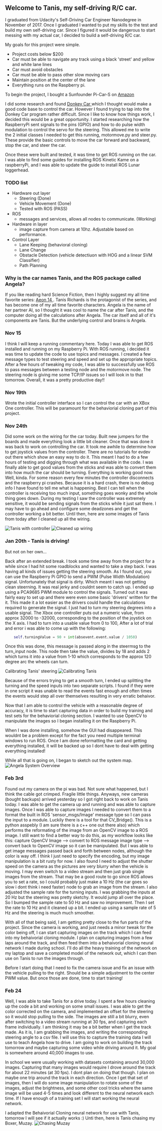 ## Welcome to Tanis, my self-driving R/C car.

I graduated from Udacity's Self-Driving Car Engineer Nanodegree in November of 2017. Once I graduated I wanted to put my skills to the test and build my own self-driving car.  Since I figured it would be dangerous to start messing with my actual car, I decided to build a self-driving R/C car.  

My goals for this project were simple.  
- Project costs below $200
- Car must be able to navigate any track using a black 'street' and yellow and white lane lines
- Car must avoid obstacles
- Car must be able to pass other slow moving cars
- Maintain position at the center of the lane
- Everything runs on the Raspberry pi.

To begin the project, I bought a Sunfounder Pi-Car-S on [ Amazon ]( https://www.amazon.com/SunFounder-Raspberry-Smart-Robot-Car/dp/B06XYZRBNJ )

I did some research and found [ Donkey Car ]( http://www.donkeycar.com/ ) which I thought would make a good code base to control the car.  However I found trying to tap into the Donkey Car program rather difficult.  Since I like to know how things work, I decided this would be a great opportunity. I started researching how the RaspberryPi sent signals to the pins (GPIO) and how to do pulse width modulation to control the servo for the steering.  This allowed me to write the 2 initial classes I needed to get this running, motormove.py and steer.py.  These provide the basic controls to move the car forward and backward, stop the car, and steer the car.  

Once these were built and tested, it was time to get ROS running on the car.  I was able to find some guides for installing ROS Kinetic Kame on a raspberryPi, and I was able to update the guide to install ROS Lunar loggerhead.

### TODO list
- Hardware out layer 
    - Steering (Done)
    - Vehicle Movement (Done)
    - Tested with ROS (PASS)
- ROS
    - messages and services, allows all nodes to communicate. (Working)
- Hardware in layer 
    - image capture from camera at 10hz.  Adjustable based on performance.
- Control Layer
    - Lane Keeping (behavioral cloning)
    - Lane Change
    - Obstacle Detection (vehicle detectiuon with HOG and a linear SVM Classifier)
    - Path Planning

### Why is the car names Tanis, and the ROS package called Angela?
If you like reading hard Science Fiction, then I highly suggest my all time favorite series: [ Aeon 14 ](http://www.aeon14.com/).  Tanis Richards is the protagonist of the series, and has become one of my all time favorite characters. Angela is the name of her partner AI, so I thought it was cool to name the car after Tanis, and the computer doing all the calculations after Angela.  The car itself and all of it's components are Tanis.  But the underlying control and brains is Angela.  

### Nov 15
I think I will keep a running commentary here.  Today I was able to get ROS installed and running on my Raspberry Pi. With ROS running, i decided it was time to update the code to use topics and messages.  I created a few message types to test steering and speed and set up the appropriate topics.  After a few hours of tweaking my code, I was able to successfully use ROS to pass messages between a testing node and the motormove node.  The steering node is giving me some TCP/IP issues so I will look in to that tomorrow.  Overall, it was a pretty productive day!!

### Nov 19th
Wrote the initial controller interface so I can control the car with an XBox One controller.  This will be paramount for the behaviorial cloning part of this project.


### Nov 24th
Did some work on the wiring for the car today.  Built new jumpers for the boards and made everything look a little bit cleaner.  Once that was done it was back to work on controlling the car.  It took me awhile to determine how to get joystick values from the controller.  There are no tutorials for evdev out there which show an easy way to do it.  This meant I had to do a few hours of testing and digging through what was available in the code.  I was finally able to get good values from the sticks and was able to convert them into how much the car should be turning.  Everything is working good now.  Well, kinda.  For some reason every few minutes the controller disconnects and the raspberry pi crashes.  Because it is a hard crash, there is no debug info I have found to tell me what is happening.  Best I can tell when the controller is receiving too much input, something goes wonky and the whole thing goes down.  During my testing I saw the controller was extremely sensitive, it would be sending signals from the sticks while it just sat there.  I may have to go ahead and configure some deadzones and get the controller working a bit better.  Until then, here are some images of Tanis from today after I cleaned up all the wiring. 

![Tanis with controller](images/IMG_8144.JPG)
![Cleaned up wiring](images/IMG_8145.JPG)

### Jan 20th - Tanis is driving!
But not on her own...

Back after an extended break.  I took some time away from the project for a while since I had hit some roadblocks and wanted to take a step back.  I was having all kinds of issues getting the steering smooth.  As I found out, you can use the Raspberry Pi GPIO to send a PWM (Pulse Width Modulation) signal.  Unfortunately that signal is dirty.  Which meant I was not getting clean steerning.  It was real jerky and couldnt seem to catch up.  I ended up using a PCA9685 PWM module to control the signals.  Turned out it was fairly easy to set up and there were even some basic 'drivers' written for the it.  This made it a lot easier as the drivers could handle the calculations required to generate the signal.  I just had to turn my steering degrees into a usable signal.  The Xbox one controller puts out a numeric value, from approx 32000 to -32000,  corresponding to the position of the joystick on the X axis.  I had to turn into a usable value from 0 to 100, After a lot of trial and error i was able to come up with the following:
```python
    self.turningValue = 90 + int(absevent.event.value / 1050) 
```

Once this was done, this message is passed along in the steermsg to the turn_input node.  This node then take the value, divides by 18 and adds 2 which turns it into a value from 1-10 which corresponds to the approx 120 degree arc the wheels can turn.

Calibrating Tanis' steering
![Calibrating Tanis](images/SteeringCal.jpg)

Because of the errors trying to get a smooth turn, I ended up splitting the turning and the speed inputs into two separate scripts.  I found if they were in one script it was unable to read the events fast enough and often times the events would step all over themselves resulting in very erratic behaivor.

Now that I am able to control the vehicle with a reasonable degree of accuracy, it is time to start capturing data in order to build my training and test sets for the behaviorial cloning section. I wanted to use OpenCV to manipulate the images so I began installing it on the Raspberry Pi.

When I was done installing, somehow the GUI had disappeared.  This wouldnt be a problem except for the fact you need multiple terminal windows to run ROS.  Once I am done reformatting the card and getting everything installed, it will be backed up so I dont have to deal with getting everything installed!

While all that is going on, I began to sketch out the system map.
![Angela System Overview](images/AngelaOverview.jpg)


### Feb 3rd

Found out my camera on the pi was bad.  Not sure what happened, but I think the cable got crimped.  Fragile little things.  Anyways, new cameras (bought backups) arrived yesterday so I got right back to work on Tanis today.  I was able to get the camera up and running and was able to capture images.  Once I was able to capture images I needed to convert them to a format the built in ROS 'sensor_msgs/Image' message type so I can pass the input to a module.  Luckily there is a tool for that CV_Bridge().  This is a python asspebly (I am sure there is a c++ one out there also) which performs the reformating of the image from an OpenCV image to a ROS image.  I still want to find a better way to do this, as my workflow looks like this:  capture OpenCV Image --> convert to ROS message image type --> convert back to OpenCV image so it can be manipulated.  But I was able to get image messages passed back and forth between nodes, although the color is way off.  I think I just need to specify the encoding, but my image manipulation is a bit rusty for now.  I also found I need to adjust the shutter speed on the camera as the pictures are very blurry when the vehicle is moving.  I may even switch to a video stream and then just grab single images from the stream.  That may be a good route to go since ROS allows you to set a rate, so I could probably just make a 10 Hz (the car goes so slow i dont think i need faster) node to grab an image from the stream.  I also adjusted the sample rate for the turning inputs.  I was grabbing the inputs at 20 Hz but the steering was pretty sketchy.  It would jump all over the place.  So I bumped the sample rate to 50 Hz and saw no improvement.  Then I set the rate to 10 Hz and it cleaned up a bit. I ended up using a sample rate of 5 Hz and the steering is much much smoother.  

With all of that being said, I am getting pretty close to the fun parts of the project.  Since the camera is working, and just needs a minor tweak for the color being off, I can start capturing images on the track which I can feed into my behaivorial cloning module.  I plan on capturing images from a few laps around the track, and then feed them into a behaivorial cloning neural network I made during school.  I'll do all the heavy training of the network on my laptop and save a completed model of the network out, which I can then use on Tanis to run the images through.  

Before I start doing that I need to fix the camera issue and fix an issue with the vehicle pulling to the right.  Should be a simple adjustment to the center PWM value. But once those are done, time to start training! 

### Feb 24

Well, I was able to take Tanis for a drive today.  I spent a few hours cleaning up the code a bit and working on some small issues.  I was able to get the color corrected on the camera, and implemented an offset for the steering so it would stop pulling to the side.  The images are still a bit blurry, even after switching to a video stream running at 30 fps, and capturing each frame individually.  I am thinking it may be a bit better when I get the track made.  As it is, I am grabbing the images, and writing the corresponding steering angle to a csv file.  I will use this to capture the training data I will use to teach Angela how to drive.  I am going to work on building the track tomorrow and maybe capturing some video while driving around it.  My goal is somewhere around 40,000 images to use.  

In school we were usually working with datasets containing around 30,000 images.  Capturing that many images would require I drove around the track for about 22 minutes (at 30 fps).  I dont plan on doing that though.  I plan on maybe one trip around the track in each direction. Once I get that set of images, then I will do some image manipulation to rotate some of the images, adjust the brightness, and some other cool tricks where the same image will be used 4-5 times and look different to the neural network each time.  If I have enough of a training set I will start working the neural network.  

I adapted the Behaivorial Cloning neural network for use with Tanis, tomorrow I will see if it actually works :) Unti then, here is Tanis chasing my Boxer, Muzay.
![Chasing Muzay](images/Chasing.jpg)